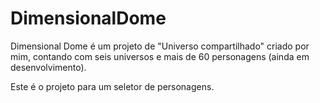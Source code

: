 # DimensionalDome


Dimensional Dome é um projeto de "Universo compartilhado" criado por mim, contando com seis universos e mais de 60 personagens (ainda em desenvolvimento).

Este é o projeto para um seletor de personagens.
